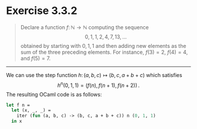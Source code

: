 # Exercise 3.3.2

> Declare a function $f \colon \mathbb{N} \to \mathbb{N}$ computing the sequence
> $$
>   0, 1, 1, 2, 4, 7, 13, \dotsc
> $$
> obtained by starting with $0, 1, 1$ and then adding new elements as the sum of the three preceding elements.
> For instance, $f(3) = 2$, $f(4) = 4$, and $f(5) = 7$.

---

We can use the step function $h \colon (a, b, c) \mapsto (b, c, a + b + c)$ which satisfies
$$
  h^n (0, 1, 1) = (f(n), f(n + 1), f(n + 2)) \,.
$$
The resulting OCaml code is as follows:
```ocaml
let f n =
  let (x, _, _) =
    iter (fun (a, b, c) -> (b, c, a + b + c)) n (0, 1, 1)
  in x
```
